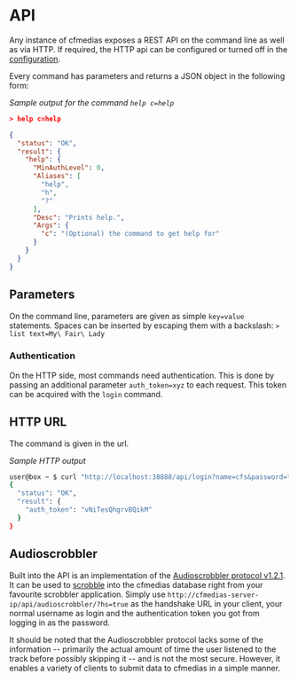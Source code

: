 # API

Any instance of cfmedias exposes a REST API on the command line as well as via HTTP. If required, the HTTP api can be configured or turned off in the [configuration][config].

[config]: configuration.md

Every command has parameters and returns a JSON object in the following form:

_Sample output for the command `help c=help`_
```json
> help c=help

{
  "status": "OK",
  "result": {
    "help": {
      "MinAuthLevel": 0,
      "Aliases": [
        "help",
        "h",
        "?"
      ],
      "Desc": "Prints help.",
      "Args": {
        "c": "(Optional) the command to get help for"
      }
    }
  }
}
```

## Parameters

On the command line, parameters are given as simple `key=value` statements. Spaces can be inserted by escaping them with a backslash: `> list text=My\ Fair\ Lady`


### Authentication

On the HTTP side, most commands need authentication. This is done by passing an additional parameter `auth_token=xyz` to each request. This token can be acquired with the `login` command.

## HTTP URL

The command is given in the url.

_Sample HTTP output_
```bash
user@box ~ $ curl "http://localhost:38888/api/login?name=cfs&password=testtest"
{
  "status": "OK",
  "result": {
    "auth_token": "vNiTesQhgrvBQikM"
  }
}
```

## Audioscrobbler

Built into the API is an implementation of the [Audioscrobbler protocol v1.2.1][as_api].
It can be used to [scrobble][scrobbling] into the cfmedias database right from your favourite scrobbler application. Simply use `http://cfmedias-server-ip/api/audioscrobbler/?hs=true` as the handshake URL in your client, your normal username as login and the authentication token you got from logging in as the password.

It should be noted that the Audioscrobbler protocol lacks some of the information -- primarily the actual amount of time the user listened to the track before possibly skipping it -- and is not the most secure. However, it enables a variety of clients to submit data to cfmedias in a simple manner.

[scrobbling]: scrobbling.md
[as_api]: http://www.last.fm/api/submissions
